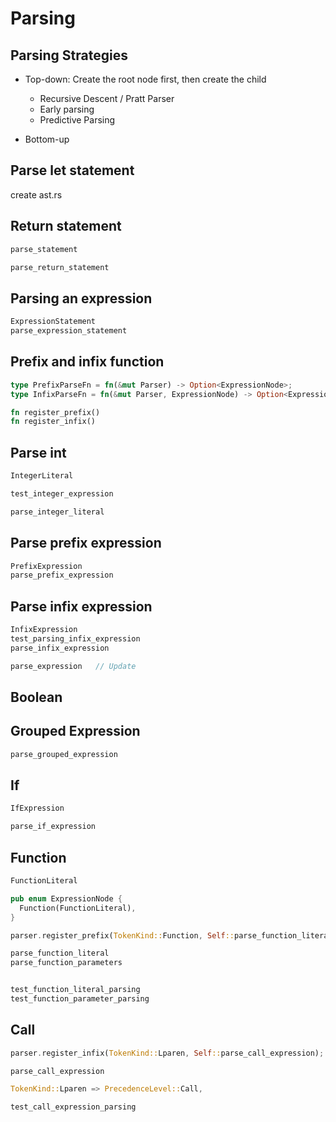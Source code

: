 # Parsing

## Parsing Strategies

- Top-down: Create the root node first, then create the child

  - Recursive Descent / Pratt Parser
  - Early parsing
  - Predictive Parsing

- Bottom-up

## Parse let statement

create ast.rs

## Return statement

```rust
parse_statement

parse_return_statement
```

## Parsing an expression

```rust
ExpressionStatement
parse_expression_statement
```

## Prefix and infix function

```rust
type PrefixParseFn = fn(&mut Parser) -> Option<ExpressionNode>;
type InfixParseFn = fn(&mut Parser, ExpressionNode) -> Option<ExpressionNode>;

fn register_prefix()
fn register_infix()
```

## Parse int

```rust
IntegerLiteral

test_integer_expression

parse_integer_literal
```

## Parse prefix expression

```rust
PrefixExpression
parse_prefix_expression
```

## Parse infix expression

```rust
InfixExpression
test_parsing_infix_expression
parse_infix_expression

parse_expression   // Update
```

## Boolean

## Grouped Expression

```rust
parse_grouped_expression
```

## If

```rust
IfExpression

parse_if_expression
```

## Function

```rust
FunctionLiteral

pub enum ExpressionNode {
  Function(FunctionLiteral),
}

parser.register_prefix(TokenKind::Function, Self::parse_function_literal);

parse_function_literal
parse_function_parameters


test_function_literal_parsing
test_function_parameter_parsing
```

## Call

```rs
parser.register_infix(TokenKind::Lparen, Self::parse_call_expression);

parse_call_expression

TokenKind::Lparen => PrecedenceLevel::Call,

test_call_expression_parsing
```
